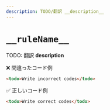 ```yaml
---
description: TODO/翻訳 __description__
---
```


# `__ruleName__`

<!-- textlint-disable ja-technical-writing/ja-no-mixed-period -->

<!-- prettier-ignore-start -->
TODO: 翻訳
__description__
<!-- prettier-ignore-end -->

❌ 間違ったコード例

```html
<todo>Write incorrect codes</todo>
```

✅ 正しいコード例

```html
<todo>Write correct codes</todo>
```

<!-- textlint-enable ja-technical-writing/ja-no-mixed-period -->
